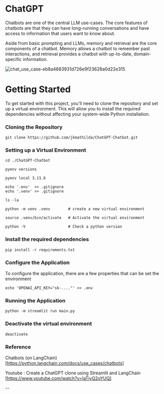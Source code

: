 # ChatGPT

Chatbots are one of the central LLM use-cases. The core features of chatbots are that they can have long-running conversations and have access to information that users want to know about.

Aside from basic prompting and LLMs, memory and retrieval are the core components of a chatbot. Memory allows a chatbot to remember past interactions, and retrieval provides a chatbot with up-to-date, domain-specific information.

![chat_use_case-eb8a4883931d726e9f23628a0d22e315](https://github.com/jkmathilda/ChatGPT-Chatbot/assets/142202145/9cf8af68-1851-410d-bae3-167039dbf35b)

# Getting Started

To get started with this project, you'll need to clone the repository and set up a virtual environment. This will allow you to install the required dependencies without affecting your system-wide Python installation.

### Cloning the Repository

    git clone https://github.com/jkmathilda/ChatGPT-Chatbot.git

### Setting up a Virtual Environment

    cd ./ChatGPT-Chatbot

    pyenv versions

    pyenv local 3.11.6

    echo '.env'  >> .gitignore
    echo '.venv' >> .gitignore

    ls -la

    python -m venv .venv        # create a new virtual environment

    source .venv/bin/activate   # Activate the virtual environment

    python -V                   # Check a python version

### Install the required dependencies

    pip install -r requirements.txt

### Configure the Application

To configure the application, there are a few properties that can be set the environment

    echo 'OPENAI_API_KEY="sk-...."' >> .env

### Running the Application

    python -m streamlit run main.py

### Deactivate the virtual environment

    deactivate

### Reference

Chatbots (on LangChain)
[https://python.langchain.com/docs/use_cases/chatbots]

Youtube : Create a ChatGPT clone using Streamlit and LangChain
[https://www.youtube.com/watch?v=IaTiyQ2oYUQ]

--